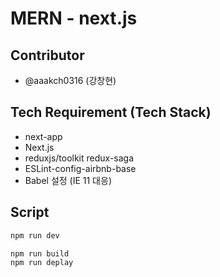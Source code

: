 # MERN - next.js

## Contributor
- @aaakch0316 (강창현)

## Tech Requirement (Tech Stack)
- next-app
- Next.js
- reduxjs/toolkit redux-saga
- ESLint-config-airbnb-base
- Babel 설정 (IE 11 대응)

## Script
```bash
npm run dev
```

```bash
npm run build
npm run deplay
```